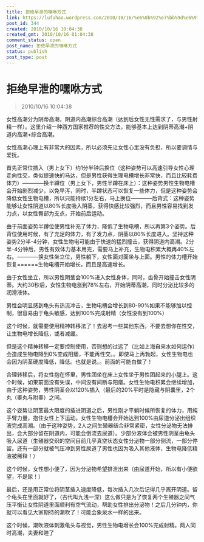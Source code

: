 ```yaml
---
title: 拒绝早泄的嘿咻方式
link: https://lufuhao.wordpress.com/2010/10/16/%e6%8b%92%e7%bb%9d%e6%97%a9%e6%b3%84%e7%9a%84%e5%98%bf%e5%92%bb%e6%96%b9%e5%bc%8f/
post_id: 344
created: 2010/10/16 10:04:38
created_gmt: 2010/10/16 01:04:38
comment_status: open
post_name: 拒绝早泄的嘿咻方式
status: publish
post_type: post
---
```


# 拒绝早泄的嘿咻方式

> 2010/10/16 10:04:38

 

女性高潮分为阴蒂高潮，阴道内高潮综合高潮（达到后女性无性需求了，与男性射精一样）。这里介绍一种西方国家推荐的性交方法，能够基本上达到阴蒂高潮+阴道内高潮+综合高潮。

女性高潮心理上有非常大的因素，所以必须先让女性心里没有负担，所以要调情与爱抚。

首先正常位插入（男上女下）约1分半钟后换位（这种姿势可以高速引导女性心理走向性交，类似提速快的马达，但是男性获得生理电槽增长非常快，而且比较耗费体力）————换半蹲位（男上女下，男性半蹲在床上）：这种姿势男性生物电槽会开始剧烈减少，以免早泻，同时，半蹲状态可以恢复一些体力，但是这种姿势会降低女性生物电槽，所以只能持续1分左右，马上换位————后背式：这种姿势能够让女性阴道以80%长度吸入阴茎，获得快感比较强烈，而且男性容易找到发力点，以女性臀部为支点，开始前后运动。

由于前面姿势半蹲位使男性补充了体力，降低了生物电槽，所以再第3个姿势。后背位使用时候，有了充足的体力，有了发力点，阴茎以80%长度进入。坚持这种姿势2分半-4分钟，女性生物电可能由于快速的猛烈撞击，获得阴道内高潮。2分半-4分钟后，男性有效体力基本用完，需要马上补充，生物电积累大概再40%左右。————换女性坐立位，男性躺下，女性面对面坐与上面。男性的体力槽开始恢复======生物电槽开始增长，而且是高速增长。

由于女性坐立，所以男性阴茎会100%进入女性身体，同时，齿骨开始撞击女性阴蒂。大约30秒后，女性生物电涨到78%左右，开始阴蒂高潮，同时分泌比较多的润滑液体。

男性会明显感到龟头有热流冲击，生物电槽会增长到80-90%如果不能够加以控制，很容易由于龟头敏感，达到100%完成射精（女性没有到100%）

这个时候，就需要使用精神转移法了！去思考一些其他东西，不要去想你在性交，让生物电增长降低，或者减缓。

但是这个精神转移一定要控制使用，否则想的过远了（比如上海自来水如何运作）会造成生物电降到0%变成阳痿，不能再性交。。即使马上再勃起，女性生物电也会因为阴茎硬度降低，降低。也就是说。。前面的可能白做了！

合理转移后，将女性抱在怀里，男性团坐在床上女性坐于男性团起来的小腿上。这个时候，如果前面没有失误，中间没有间断与阳痿。女性生物电积累会继续增加，由于这种姿势，男性阴茎会以120%插入（最后的20%平时是隐藏与阴囊里，2个丸（睾丸与附睾）之间。

这个姿势让阴茎最大限度的插进阴道之后，男性刚才平躺时候所恢复的体力，用纯手臂力量，抱住女性上下运动。女性生物电槽会开始达到100%由尿道分泌出组织液完成高潮。（由于这种姿势，2人之间生殖器结合非常紧密，女性分泌物无法排出，会大部分留在阴道内，可能会倒流去尿道）。少部分液体会被男性阴茎由龟头吸入尿道（生殖器交织的空间目前几乎真空状态女性分泌物一部分倒流，一部分停留。还有一部分就被气压冲到男性尿道了男性也因为吸入其他液体，生物电降低精液被稀释！）

这个时候，女性想小便了，因为分泌物希望排泄出来（由尿道开始，所以有小便欲望，不是尿！）

最后，还是用正常位将阴茎插入速度降低，每次插入几次后记得几乎离开阴道。留个龟头在里面就好了，（古代叫九浅一深）这么做只是为了恢复两个生殖器之间气压平衡让女性阴道里面顺利有空气流动，帮助女性排出分泌物！之后几分钟内，你就可以看见大家期待的潮吹了！可能会象泉水一样的出来。

这个时候，潮吹液体刺激龟头与视觉，男性生物电增长会100%完成射精。两人同时高潮，夫妻和睦了
